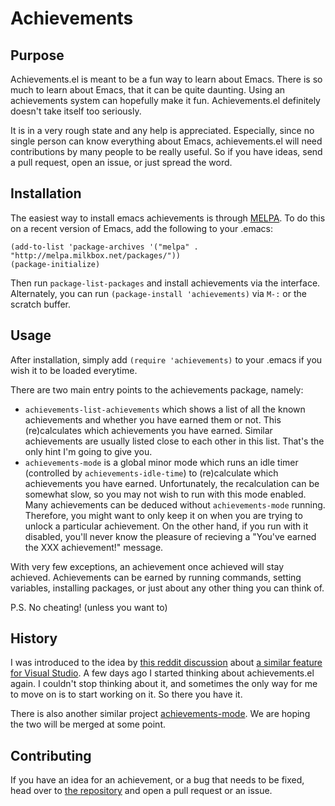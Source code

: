 Achievements
============

Purpose
-------

Achievements.el is meant to be a fun way to learn about Emacs.  There
is so much to learn about Emacs, that it can be quite daunting.  Using
an achievements system can hopefully make it fun.  Achievements.el
definitely doesn't take itself too seriously.

It is in a very rough state and any help is appreciated.  Especially,
since no single person can know everything about Emacs,
achievements.el will need contributions by many people to be really
useful.  So if you have ideas, send a pull request, open an issue, or
just spread the word.

Installation
------------

The easiest way to install emacs achievements is through
[MELPA](http://melpa.org).  To do this on a recent version of Emacs, add the
following to your .emacs:

    (add-to-list 'package-archives '("melpa" . "http://melpa.milkbox.net/packages/"))
    (package-initialize)

Then run `package-list-packages` and install achievements via the interface.
Alternately, you can run `(package-install 'achievements)` via `M-:` or the
scratch buffer.

Usage
-----

After installation, simply add `(require 'achievements)` to your .emacs if you
wish it to be loaded everytime.

There are two main entry points to the achievements package, namely:

 - `achievements-list-achievements` which shows a list of all the
   known achievements and whether you have earned them or not.  This
   (re)calculates which achievements you have earned.  Similar
   achievements are usually listed close to each other in this list.
   That's the only hint I'm going to give you.
 - `achievements-mode` is a global minor mode which runs an idle timer
   (controlled by `achievements-idle-time`) to (re)calculate which
   achievements you have earned.  Unfortunately, the recalculation can
   be somewhat slow, so you may not wish to run with this mode
   enabled.  Many achievements can be deduced without
   `achievements-mode` running.  Therefore, you might want to only
   keep it on when you are trying to unlock a particular achievement.
   On the other hand, if you run with it disabled, you'll never know
   the pleasure of recieving a "You've earned the XXX achievement!"
   message.

With very few exceptions, an achievement once achieved will stay achieved.
Achievements can be earned by running commands, setting variables, installing
packages, or just about any other thing you can think of.

P.S. No cheating! (unless you want to)

History
-------

I was introduced to the idea by
[this reddit discussion](http://www.reddit.com/r/emacs/comments/ook6a/does_something_like_this_exist_for_emacs/)
about
[a similar feature for Visual Studio](http://channel9.msdn.com/achievements/visualstudio).
A few days ago I started thinking about achievements.el again.  I
couldn't stop thinking about it, and sometimes the only way for me to
move on is to start working on it.  So there you have it.

There is also another similar project
[achievements-mode](https://github.com/Fuco1/achievements-mode).  We
are hoping the two will be merged at some point.

Contributing
------------

If you have an idea for an achievement, or a bug that needs to be fixed, head
over to [the repository](https://bitbucket.org/gvol/emacs-achievements/) and
open a pull request or an issue.
